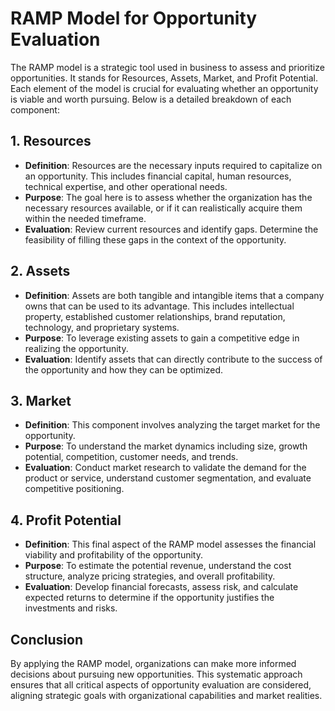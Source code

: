 # RAMP Model for Opportunity Evaluation

The RAMP model is a strategic tool used in business to assess and prioritize opportunities. It stands for Resources, Assets, Market, and Profit Potential. Each element of the model is crucial for evaluating whether an opportunity is viable and worth pursuing. Below is a detailed breakdown of each component:

## 1. Resources

- **Definition**: Resources are the necessary inputs required to capitalize on an opportunity. This includes financial capital, human resources, technical expertise, and other operational needs.
- **Purpose**: The goal here is to assess whether the organization has the necessary resources available, or if it can realistically acquire them within the needed timeframe.
- **Evaluation**: Review current resources and identify gaps. Determine the feasibility of filling these gaps in the context of the opportunity.

## 2. Assets

- **Definition**: Assets are both tangible and intangible items that a company owns that can be used to its advantage. This includes intellectual property, established customer relationships, brand reputation, technology, and proprietary systems.
- **Purpose**: To leverage existing assets to gain a competitive edge in realizing the opportunity.
- **Evaluation**: Identify assets that can directly contribute to the success of the opportunity and how they can be optimized.

## 3. Market

- **Definition**: This component involves analyzing the target market for the opportunity.
- **Purpose**: To understand the market dynamics including size, growth potential, competition, customer needs, and trends.
- **Evaluation**: Conduct market research to validate the demand for the product or service, understand customer segmentation, and evaluate competitive positioning.

## 4. Profit Potential

- **Definition**: This final aspect of the RAMP model assesses the financial viability and profitability of the opportunity.
- **Purpose**: To estimate the potential revenue, understand the cost structure, analyze pricing strategies, and overall profitability.
- **Evaluation**: Develop financial forecasts, assess risk, and calculate expected returns to determine if the opportunity justifies the investments and risks.

## Conclusion

By applying the RAMP model, organizations can make more informed decisions about pursuing new opportunities. This systematic approach ensures that all critical aspects of opportunity evaluation are considered, aligning strategic goals with organizational capabilities and market realities.
